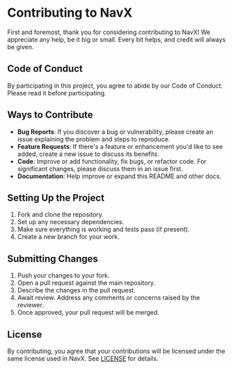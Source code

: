 # Contributing to NavX

First and foremost, thank you for considering contributing to NavX! We appreciate any help, be it big or small. Every bit helps, and credit will always be given.

## Code of Conduct

By participating in this project, you agree to abide by our Code of Conduct. Please read it before participating.

## Ways to Contribute

- **Bug Reports**: If you discover a bug or vulnerability, please create an issue explaining the problem and steps to reproduce.
- **Feature Requests**: If there's a feature or enhancement you'd like to see added, create a new issue to discuss its benefits.
- **Code**: Improve or add functionality, fix bugs, or refactor code. For significant changes, please discuss them in an issue first.
- **Documentation**: Help improve or expand this README and other docs.

## Setting Up the Project

1. Fork and clone the repository.
2. Set up any necessary dependencies.
3. Make sure everything is working and tests pass (if present).
4. Create a new branch for your work.

## Submitting Changes

1. Push your changes to your fork.
2. Open a pull request against the main repository.
3. Describe the changes in the pull request.
4. Await review. Address any comments or concerns raised by the reviewer.
5. Once approved, your pull request will be merged.

## License

By contributing, you agree that your contributions will be licensed under the same license used in NavX. See [LICENSE](./README.md#license) for details.
